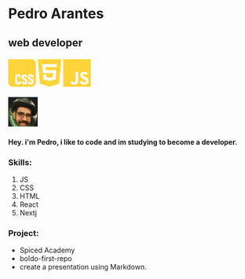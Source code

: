 # Pedro Arantes
## web developer
![](./icons/css.svg) ![](./icons/html.svg) ![](./icons/js.svg)

<img src="slackphoto.png" width="60" height="60">

#### Hey. i'm Pedro, i like to code and im studying to become a developer.

### Skills:
1. JS<br>
2. CSS<br>
3. HTML<br>
4. React<br>
5. Nextj

### Project:
- Spiced Academy
- boldo-first-repo
- create a presentation using Markdown.

